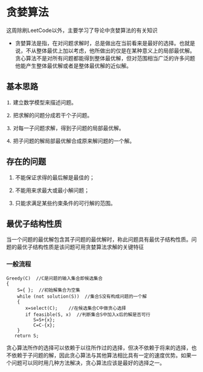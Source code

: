 # 贪婪算法
这周除刷LeetCode以外，主要学习了导论中贪婪算法的有关知识


* 贪婪算法是指，在对问题求解时，总是做出在当前看来是最好的选择。也就是说，不从整体最优上加以考虑，他所做出的仅是在某种意义上的局部最优解。贪心算法不是对所有问题都能得到整体最优解，但对范围相当广泛的许多问题他能产生整体最优解或者是整体最优解的近似解。


## 基本思路
⒈ 建立数学模型来描述问题。

⒉ 把求解的问题分成若干个子问题。

⒊ 对每一子问题求解，得到子问题的局部最优解。

⒋ 把子问题的解局部最优解合成原来解问题的一个解。
## 存在的问题
 1. 不能保证求得的最后解是最佳的；

 2. 不能用来求最大或最小解问题；

 3. 只能求满足某些约束条件的可行解的范围。

## 最优子结构性质
当一个问题的最优解包含其子问题的最优解时，称此问题具有最优子结构性质。问题的最优子结构性质是该问题可用贪婪算法求解的关键特征
### 一般流程
```
Greedy(C)  //C是问题的输入集合即候选集合
{
    S={ };  //初始解集合为空集
    while (not solution(S))  //集合S没有构成问题的一个解
    {
       x=select(C);    //在候选集合C中做贪心选择
       if feasible(S, x)  //判断集合S中加入x后的解是否可行
          S=S+{x};
          C=C-{x};
    }
   return S;
```

贪心算法所作的选择可以依赖于以往所作过的选择，但决不依赖于将来的选择，也不依赖于子问题的解，因此贪心算法与其他算法相比具有一定的速度优势。如果一个问题可以同时用几种方法解决，贪心算法应该是最好的选择之一。

